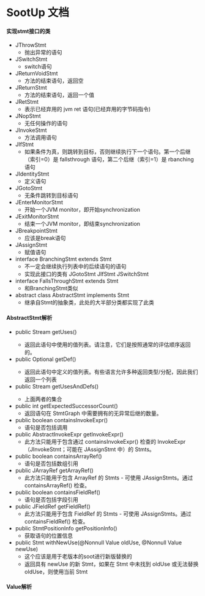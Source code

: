 # SootUp 文档
#### 实现stmt接口的类
+ JThrowStmt
  + 抛出异常的语句
+ JSwitchStmt
  + switch语句
+ JReturnVoidStmt
  + 方法的结束语句，返回空
+ JReturnStmt
  + 方法的结束语句，返回一个值
+ JRetStmt
  + 表示已经弃用的 jvm ret 语句(已经弃用的字节码指令)
+ JNopStmt
  + 无任何操作的语句
+ JInvokeStmt
  + 方法调用语句
+ JIfStmt
  + 如果条件为真，则跳转到目标，否则继续执行下一个语句。第一个后继（索引=0）是 fallsthrough 语句，第二个后继（索引=1）是 rbanching 语句
+ JIdentityStmt
  + 定义语句
+ JGotoStmt
  + 无条件跳转到目标语句
+ JEnterMonitorStmt
  + 开始一个JVM monitor，即开始synchronization
+ JExitMonitorStmt
  + 结束一个JVM monitor，即结束synchronization
+ JBreakpointStmt
  + 应该是break语句
+ JAssignStmt
  + 赋值语句
+ interface BranchingStmt extends Stmt
  + 不一定会继续执行列表中的后续语句的语句
  + 实现此接口的类有 JGotoStmt JIfStmt JSwitchStmt
+ interface FallsThroughStmt extends Stmt
  + 和BranchingStmt类似
+ abstract class AbstractStmt implements Stmt
  + 继承自Stmt的抽象类，此处的大半部分类都实现了此类
#### AbstractStmt解析
+ public Stream<Value> getUses()
  + 返回此语句中使用的值列表。请注意，它们是按照通常的评估顺序返回的。
+ public Optional<LValue> getDef()
  + 返回此语句中定义的值列表。有些语言允许多种返回类型/分配，因此我们返回一个列表
+ public Stream<Value> getUsesAndDefs()
  + 上面两者的集合
+ public int getExpectedSuccessorCount()
  + 返回语句在 StmtGraph 中需要拥有的无异常后继的数量。
+ public boolean containsInvokeExpr()
  + 语句是否包括调用
+ public AbstractInvokeExpr getInvokeExpr()
  + 此方法只能用于包含通过 containsInvokeExpr() 检查的 InvokeExpr（JInvokeStmt；可能在 JAssignStmt 中）的 Stmts。
+ public boolean containsArrayRef()
  + 语句是否包括数组引用
+ public JArrayRef getArrayRef()
  + 此方法只能用于包含 ArrayRef 的 Stmts - 可使用 JAssignStmts。通过 containsArrayRef() 检查。
+ public boolean containsFieldRef()
  + 语句是否包括字段引用
+ public JFieldRef getFieldRef()
  + 此方法只能用于包含 FieldRef 的 Stmts - 可使用 JAssignStmts。通过 containsFieldRef() 检查。
+ public StmtPositionInfo getPositionInfo()
  + 获取语句的位置信息
+ public Stmt withNewUse(@Nonnull Value oldUse, @Nonnull Value newUse)
  + 这个应该是用于老版本的soot进行新版替换的
  + 返回具有 newUse 的新 Stmt，如果在 Stmt 中未找到 oldUse 或无法替换 oldUse，则使用当前 Stmt
#### Value解析

